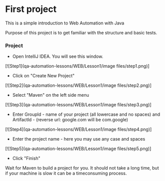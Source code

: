 # First project

This is a simple introduction to Web Automation with Java

Purpose of this project is to get familiar with the structure and basic tests.

### Project

  -  Open IntelliJ IDEA. You will see this window. 

[![Step1](qa-automation-lessons/WEB/Lesson1/image files/step1.png)]

  -  Click on "Create New Project"

[![Step2](qa-automation-lessons/WEB/Lesson1/image files/step2.png)]

  -  Select "Maven" on the left side menu

[![Step3](qa-automation-lessons/WEB/Lesson1/image files/step3.png)]

  -  Enter GroupId - name of your project (all lowercase and no spaces) and ArtifactId - (reverse url: google.com will be com.google)

[![Step4](qa-automation-lessons/WEB/Lesson1/image files/step4.png)]

  -  Enter the project name - here you may use any case and spaces

[![Step5](qa-automation-lessons/WEB/Lesson1/image files/step5.png)]

  -  Click "Finish"


Wait for Maven to build a project for you. It should not take a long time, but if your machine is slow it can be a timeconsuming process.